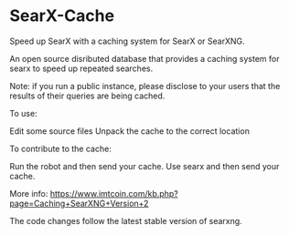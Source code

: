 # SearX-Cache

Speed up SearX with a caching system for SearX or SearXNG.

An open source disributed database that provides a caching system for searx to speed up repeated searches.

Note: if you run a public instance, please disclose to your users that the results of their queries are being cached.

To use:

Edit some source files
Unpack the cache to the correct location

To contribute to the cache:

Run the robot and then send your cache.
Use searx and then send your cache.

More info: https://www.imtcoin.com/kb.php?page=Caching+SearXNG+Version+2

The code changes follow the latest stable version of searxng.
